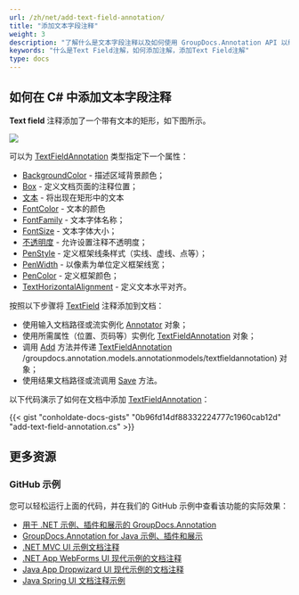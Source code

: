 ```yaml
---
url: /zh/net/add-text-field-annotation/
title: "添加文本字段注释"
weight: 3
description: "了解什么是文本字段注释以及如何使用 GroupDocs.Annotation API 以编程方式将其添加到文档中，该 API 是 Conholdate.Total for .NET 的一部分。"
keywords: "什么是Text Field注解，如何添加注解，添加Text Field注解"
type: docs
---
```


## 如何在 C# 中添加文本字段注释
**Text field** 注释添加了一个带有文本的矩形，如下图所示。

![](https://docs.groupdocs.com/annotation/net/images/add-text-field-annotation.png)

可以为 [TextFieldAnnotation](https://apireference.groupdocs.com/net/annotation/groupdocs.annotation.models.annotationmodels/textfieldannotation) 类型指定下一个属性：

* [BackgroundColor](https://apireference.groupdocs.com/annotation/net/groupdocs.annotation.models.annotationmodels/textfieldannotation/properties/backgroundcolor) - 描述区域背景颜色；
* [Box](https://apireference.groupdocs.com/annotation/net/groupdocs.annotation.models.annotationmodels/textfieldannotation/properties/box) - 定义文档页面的注释位置；
* [文本](https://apireference.groupdocs.com/annotation/net/groupdocs.annotation.models.annotationmodels/textfieldannotation/properties/text) - 将出现在矩形中的文本
* [FontColor](https://apireference.groupdocs.com/annotation/net/groupdocs.annotation.models.annotationmodels/textfieldannotation/properties/fontcolor) - 文本的颜色
* [FontFamily](https://apireference.groupdocs.com/annotation/net/groupdocs.annotation.models.annotationmodels/textfieldannotation/properties/fontfamily) - 文本字体名称；
* [FontSize](https://apireference.groupdocs.com/annotation/net/groupdocs.annotation.models.annotationmodels/textfieldannotation/properties/fontsize) - 文本字体大小；
* [不透明度](https://apireference.groupdocs.com/annotation/net/groupdocs.annotation.models.annotationmodels/textfieldannotation/properties/opacity) - 允许设置注释不透明度；
* [PenStyle](https://apireference.groupdocs.com/annotation/net/groupdocs.annotation.models.annotationmodels/textfieldannotation/properties/penstyle) - 定义框架线条样式（实线、虚线、点等）；
* [PenWidth](https://apireference.groupdocs.com/annotation/net/groupdocs.annotation.models.annotationmodels/textfieldannotation/properties/penwidth) - 以像素为单位定义框架线宽；
* [PenColor](https://apireference.groupdocs.com/annotation/net/groupdocs.annotation.models.annotationmodels/textfieldannotation/properties/pencolor) - 定义框架颜色；
* [TextHorizontalAlignment]() - 定义文本水平对齐。

按照以下步骤将 [TextField](https://apireference.groupdocs.com/net/annotation/groupdocs.annotation.models.annotationmodels/textfieldannotation) 注释添加到文档：

* 使用输入文档路径或流实例化 [Annotator](https://apireference.groupdocs.com/net/annotation/groupdocs.annotation/annotator) 对象；
* 使用所需属性（位置、页码等）实例化 [TextFieldAnnotation](https://apireference.groupdocs.com/net/annotation/groupdocs.annotation.models.annotationmodels/textfieldannotation) 对象；
* 调用 [Add](https://apireference.groupdocs.com/net/annotation/groupdocs.annotation/annotator/methods/add) 方法并传递 [TextFieldAnnotation](https://apireference.groupdocs.com/net/annotation) /groupdocs.annotation.models.annotationmodels/textfieldannotation) 对象；
* 使用结果文档路径或流调用 [Save](https://apireference.groupdocs.com/net/annotation/groupdocs.annotation/annotator/methods/save/index) 方法。

以下代码演示了如何在文档中添加 [TextFieldAnnotation](https://apireference.groupdocs.com/net/annotation/groupdocs.annotation.models.annotationmodels/textfieldannotation)：

{{< gist "conholdate-docs-gists" "0b96fd14df88332224777c1960cab12d" "add-text-field-annotation.cs" >}}
    



## 更多资源
### GitHub 示例
您可以轻松运行上面的代码，并在我们的 GitHub 示例中查看该功能的实际效果：

* [用于 .NET 示例、插件和展示的 GroupDocs.Annotation](https://github.com/groupdocs-annotation/GroupDocs.Annotation-for-.NET)
* [GroupDocs.Annotation for Java 示例、插件和展示](https://github.com/groupdocs-annotation/GroupDocs.Annotation-for-Java)
* [.NET MVC UI 示例文档注释](https://github.com/groupdocs-annotation/GroupDocs.Annotation-for-.NET-MVC)
* [.NET App WebForms UI 现代示例的文档注释](https://github.com/groupdocs-annotation/GroupDocs.Annotation-for-.NET-WebForms)
* [Java App Dropwizard UI 现代示例的文档注释](https://github.com/groupdocs-annotation/GroupDocs.Annotation-for-Java-Dropwizard)
* [Java Spring UI 文档注释示例](https://github.com/groupdocs-annotation/GroupDocs.Annotation-for-Java-Spring)
    





